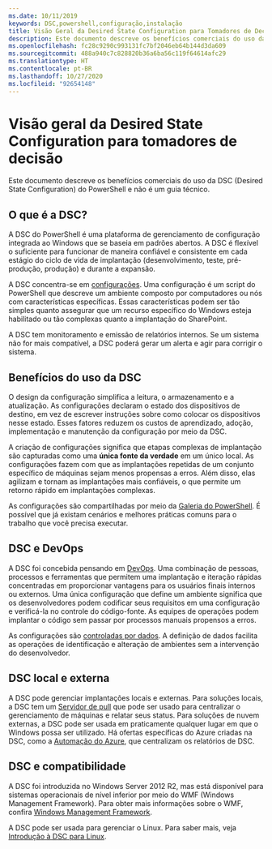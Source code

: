```yaml
---
ms.date: 10/11/2019
keywords: DSC,powershell,configuração,instalação
title: Visão Geral da Desired State Configuration para Tomadores de Decisão
description: Este documento descreve os benefícios comerciais do uso da DSC (Desired State Configuration) do PowerShell e não é um guia técnico.
ms.openlocfilehash: fc28c9290c993131fc7bf2046eb64b144d3da609
ms.sourcegitcommit: 488a940c7c828820b36a6ba56c119f64614afc29
ms.translationtype: HT
ms.contentlocale: pt-BR
ms.lasthandoff: 10/27/2020
ms.locfileid: "92654148"
---
```

# <a name="desired-state-configuration-overview-for-decision-makers"></a>Visão geral da Desired State Configuration para tomadores de decisão

Este documento descreve os benefícios comerciais do uso da DSC (Desired State Configuration) do PowerShell e não é um guia técnico.

## <a name="what-is-dsc"></a>O que é a DSC?

A DSC do PowerShell é uma plataforma de gerenciamento de configuração integrada ao Windows que se baseia em padrões abertos. A DSC é flexível o suficiente para funcionar de maneira confiável e consistente em cada estágio do ciclo de vida de implantação (desenvolvimento, teste, pré-produção, produção) e durante a expansão.

A DSC concentra-se em [configurações](../configurations/configurations.md). Uma configuração é um script do PowerShell que descreve um ambiente composto por computadores ou nós com características específicas. Essas características podem ser tão simples quanto assegurar que um recurso específico do Windows esteja habilitado ou tão complexas quanto a implantação do SharePoint.

A DSC tem monitoramento e emissão de relatórios internos. Se um sistema não for mais compatível, a DSC poderá gerar um alerta e agir para corrigir o sistema.

## <a name="benefits-of-using-dsc"></a>Benefícios do uso da DSC

O design da configuração simplifica a leitura, o armazenamento e a atualização. As configurações declaram o estado dos dispositivos de destino, em vez de escrever instruções sobre como colocar os dispositivos nesse estado. Esses fatores reduzem os custos de aprendizado, adoção, implementação e manutenção da configuração por meio da DSC.

A criação de configurações significa que etapas complexas de implantação são capturadas como uma **única fonte da verdade** em um único local. As configurações fazem com que as implantações repetidas de um conjunto específico de máquinas sejam menos propensas a erros. Além disso, elas agilizam e tornam as implantações mais confiáveis, o que permite um retorno rápido em implantações complexas.

As configurações são compartilhadas por meio da [Galeria do PowerShell](https://powershellgallery.com). É possível que já existam cenários e melhores práticas comuns para o trabalho que você precisa executar.

## <a name="dsc-and-devops"></a>DSC e DevOps

A DSC foi concebida pensando em [DevOps](/archive/blogs/ashleymcglone/devops-for-n00bs-ie-windows-people-like-me). Uma combinação de pessoas, processos e ferramentas que permitem uma implantação e iteração rápidas concentradas em proporcionar vantagens para os usuários finais internos ou externos. Uma única configuração que define um ambiente significa que os desenvolvedores podem codificar seus requisitos em uma configuração e verificá-la no controle do código-fonte. As equipes de operações podem implantar o código sem passar por processos manuais propensos a erros.

As configurações são [controladas por dados](../configurations/configData.md). A definição de dados facilita as operações de identificação e alteração de ambientes sem a intervenção do desenvolvedor.

## <a name="dsc-on-premises-and-off-premises"></a>DSC local e externa

A DSC pode gerenciar implantações locais e externas. Para soluções locais, a DSC tem um [Servidor de pull](../pull-server/pullServer.md) que pode ser usado para centralizar o gerenciamento de máquinas e relatar seus status. Para soluções de nuvem externas, a DSC pode ser usada em praticamente qualquer lugar em que o Windows possa ser utilizado.
Há ofertas específicas do Azure criadas na DSC, como a [Automação do Azure](/azure/automation), que centralizam os relatórios de DSC.

## <a name="dsc-and-compatibility"></a>DSC e compatibilidade

A DSC foi introduzida no Windows Server 2012 R2, mas está disponível para sistemas operacionais de nível inferior por meio do WMF (Windows Management Framework). Para obter mais informações sobre o WMF, confira [Windows Management Framework](/powershell/scripting/wmf/overview).

A DSC pode ser usada para gerenciar o Linux. Para saber mais, veja [Introdução à DSC para Linux](../getting-started/lnxGettingStarted.md).
